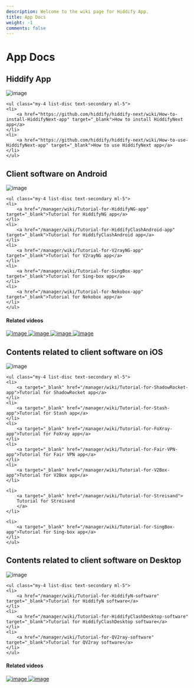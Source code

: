 ```yaml
---
description: Welcome to the wiki page for Hiddify App.
title: App Docs
weight: -1
comments: false
---
```


# App Docs

    

## Hiddify App
<div class="absolute -z-40 h-full max-h-[800px] w-full max-w-[700px] bg-blue-200 opacity-30 mix-blend-multiply blur-3xl filter md:left-0 md:animate-blob"></div>
<div class="animation-delay-2000 animat absolute -z-40 h-full max-h-[800px] w-full max-w-[700px] bg-indigo-300 opacity-30 mix-blend-multiply blur-3xl filter md:right-[5%] md:animate-blob"></div>

<div class="card-item mt-4 flex gap-16 rounded-xl border border-white bg-[rgba(255,255,255,0.5)] p-8 backdrop-blur-xl backdrop-filter max-w-[800px] max-h-[451] w-full h-full relative mx-auto my-20 flex-col lg:flex-row">
<div class="max-w-[552px]">
    <img src="/assets/image-197.png" alt="image" class="rounded-xl">

    

    <ul class="my-4 list-disc text-secondary ml-5">
    <li>
        <a href="https://github.com/hiddify/hiddify-next/wiki/How-to-install-HiddifyNext-app" target="_blank">How to install HiddifyNext app</a>
    </li>
    <li>
        <a href="https://github.com/hiddify/hiddify-next/wiki/How-to-use-HiddifyNext-app" target="_blank">How to use HiddifyNext app</a>
    </li>
    </ul>
</div>
</div>

## Client software on Android
<div class="card-item mt-4 flex gap-16 rounded-xl border border-white bg-[rgba(255,255,255,0.5)] p-8 backdrop-blur-xl backdrop-filter max-w-[800px] max-h-[451] w-full h-full relative mx-auto my-20 flex-col lg:flex-row">
<div class="max-w-[552px]">
    <img src="/assets/image-196.png" alt="image" class="rounded-xl">

    

    <ul class="my-4 list-disc text-secondary ml-5">
    <li>
        <a href="/manager/wiki/Tutorial-for-HiddifyNG-app" target="_blank">Tutorial for HiddifyNG app</a>
    </li>
    <li>
        <a href="/manager/wiki/Tutorial-for-HiddifyClashAndroid-app" target="_blank">Tutorial for HiddifyClashAndroid app</a>
    </li>
    <li>
        <a href="/manager/wiki/Tutorial-for-V2rayNG-app" target="_blank">Tutorial for V2rayNG app</a>
    </li>
    <li>
        <a href="/manager/wiki/Tutorial-for-SingBox-app" target="_blank">Tutorial for Sing-box app</a>
    </li>
    <li>
        <a href="/manager/wiki/Tutorial-for-Nekobox-app" target="_blank">Tutorial for Nekobox app</a>
    </li>
    </ul>
</div>

<div class="lg:border-l lg:border-white lg:p-4 lg:ml-auto overflow-y-scroll">
<h4 class="text-md">Related videos</h4>    
    <div class="flex gap-4 mt-4 flex-col lg:ml-2">
    <a href="https://www.youtube.com/watch?v=hVcWJ8Qg1GQ" target="_blank">
        <img src="/assets/235705873-4f6730b7-a23a-4717-95c3-a5a667db1c59.png" alt="image" class="rounded-xl w-[184px] h-[103px]">
    </a>
    <a href="https://www.youtube.com/watch?v=mUTfYd1_UCM" target="_blank">
        <img src="/assets/235706386-047d5713-2b07-4aa6-bb6b-6464bdc105ef.png" alt="image" class="rounded-xl w-[184px] h-[103px]">
    </a>
    <a href="https://www.youtube.com/watch?v=5AQgbCwHujk" target="_blank">
        <img src="/assets/235707818-ea5ad5dc-8492-4338-8ec0-fc14993fbaaa.png" alt="image" class="rounded-xl w-[184px] h-[103px]">
    </a>
    <a href="https://www.youtube.com/watch?v=Ml7XeYp70mM" target="_blank">
        <img src="/assets/235707725-a6d73e32-178b-4163-9fe8-8aab4e4458fe.png" alt="image" class="rounded-xl w-[184px] h-[103px]">
    </a>
    </div>
</div>
</div>

<div class="absolute -z-40 h-full max-h-[800px] w-full max-w-[700px] bg-purple-200 opacity-30 mix-blend-multiply blur-3xl filter md:left-0 md:animate-blob"></div>
<div class="animation-delay-2000 animat absolute -z-40 h-full max-h-[800px] w-full max-w-[700px] bg-pink-300 opacity-30 mix-blend-multiply blur-3xl filter md:left-[10%] md:animate-blob"></div>
<div class="absolute -z-40 h-full max-h-[800px] w-full max-w-[700px] bg-purple-200 opacity-30 mix-blend-multiply blur-3xl filter md:left-[30%] md:animate-blob"></div>
<div class="absolute -z-40 h-full max-h-[800px] w-full max-w-[700px] bg-purple-200 opacity-30 mix-blend-multiply blur-3xl filter md:left-[40%] md:animate-blob"></div>





## Contents related to client software on iOS
<div class="card-item mt-4 flex gap-16 rounded-xl border border-white bg-[rgba(255,255,255,0.5)] p-8 backdrop-blur-xl backdrop-filter max-w-[800px] max-h-[451] w-full h-full relative mx-auto my-20 flex-col lg:flex-row">
<div class="max-w-[552px]">
    <img src="/assets/image-199.png" alt="image" class="rounded-xl">

    

    <ul class="my-4 list-disc text-secondary ml-5">
    <li>
        <a target="_blank" href="/manager/wiki/Tutorial-for-ShadowRocket-app">Tutorial for ShadowRocket app</a>
    </li>
    <li>
        <a target="_blank" href="/manager/wiki/Tutorial-for-Stash-app">Tutorial for Stash app</a>
    </li>
    <li>
        <a target="_blank" href="/manager/wiki/Tutorial-for-FoXray-app">Tutorial for FoXray app</a>
    </li>
    <li>
        <a target="_blank" href="/manager/wiki/Tutorial-for-Fair-VPN-app">Tutorial for Fair VPN app</a>
    </li>
    <li>
        <a target="_blank" href="/manager/wiki/Tutorial-for-V2Box-app">Tutorial for V2Box app</a>
    </li>

    <li>
        <a target="_blank" href="/manager/wiki/Tutorial-for-Streisand">
        Tutorial for Streisand
        </a>
    </li>

    <li>
        <a target="_blank" href="/manager/wiki/Tutorial-for-SingBox-app">Tutorial for Sing-box app</a>
    </li>
    </ul>
</div>
</div>


## Contents related to client software on Desktop
<div class="card-item mt-4 flex gap-16 rounded-xl border border-white bg-[rgba(255,255,255,0.5)] p-8 backdrop-blur-xl backdrop-filter max-w-[800px] max-h-[451] w-full h-full relative mx-auto my-20 flex-col lg:flex-row">
<div class="max-w-[552px]">
    <img src="/assets/image-200.png" alt="image" class="rounded-xl">

    

    <ul class="my-4 list-disc text-secondary ml-5">
    <li>
        <a href="/manager/wiki/Tutorial-for-HiddifyN-software" target="_blank">Tutorial for HiddifyN software</a>
    </li>
    <li>
        <a href="/manager/wiki/Tutorial-for-HiddifyClashDesktop-software" target="_blank">Tutorial for HiddifyClashDesktop software</a>
    </li>
    <li>
        <a href="/manager/wiki/Tutorial-for-QV2ray-software" target="_blank">Tutorial for QV2ray software</a>
    </li>
    </ul>
</div>


<div class="lg:border-l lg:border-white lg:p-4 lg:ml-auto">
<h4 class="text-md">Related videos</h4>    
    <div class="flex gap-4 mt-4 flex-col lg:ml-2">
    <a href="https://www.youtube.com/watch?v=Jnnx1VWMlEs" target="_blank">
        <img src="/assets/248152327-846063e3-1827-41bb-b946-8d2687ab5543.png" alt="image" class="rounded-xl w-[184px] h-[103px]">
    </a>
    <a href="https://www.youtube.com/watch?v=L1VxAcG_7jg" target="_blank">
        <img src="/assets/248152095-f107a096-8abe-4f30-a8a6-b2413803dc86.png" alt="image" class="rounded-xl w-[184px] h-[103px]">
    </a>
    </div>
</div>
</div>




<script>
    function toggleShow() {
    var mobileHeader = document.getElementById("mobile-header");
    var showIcon = document.getElementById("show-icon");
    var hideIcon = document.getElementById("hide-icon");

    if (mobileHeader.classList.contains("hidden")) {
        mobileHeader.classList.remove("hidden");
        showIcon.classList.add("hidden");
        hideIcon.classList.remove("hidden");
    } else {
        mobileHeader.classList.add("hidden");
        showIcon.classList.remove("hidden");
        hideIcon.classList.add("hidden");
    }
    }

    var cardItems = document.querySelectorAll(".card-item");
    cardItems.forEach(function (item) {
    var show_more = item.querySelector("button");
    var contents = item.querySelector(".hidden");
    var read_more_par = item.querySelector(".read-more-par");

    if (show_more) {
        show_more.addEventListener("click", function () {
        contents.outerHTML = contents.innerHTML;
        read_more_par.outerHTML = "";
        });
    }
    });
</script>


